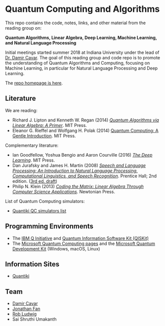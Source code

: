 # Quantum Computing and Algorithms

This repo contains the code, notes, links, and other material from the reading group on:

**Quantum Algorithms, Linear Algebra, Deep Learning, Machine Learning, and Natural Language Processing**

Initial meetings started summer 2018 at Indiana University under the lead of [Dr. Damir Cavar]. The goal of this reading group and code repo is to promote the understanding of Quantum Algorithms and Computing, focusing on Machine Learning, in particular for Natural Language Processing and Deep Learning.

The [repo homepage is here](http://damir.cavar.me/q/).


## Literature

We are reading:

- Richard J. Lipton and Kenneth W. Regan (2014) [*Quantum Algorithms via Linear Algebra: A Primer*](https://mitpress.mit.edu/books/quantum-algorithms-linear-algebra). MIT Press.
- Eleanor G. Rieffel and Wolfgang H. Polak (2014) [Quantum Computing: A Gentle Introduction](https://mitpress.mit.edu/books/quantum-computing). MIT Press.

Complementary literature:

- Ian Goodfellow, Yoshua Bengio and Aaron Courville (2016) [*The Deep Learning*](http://www.deeplearningbook.org/). MIT Press.
- Dan Jurafsky and James H. Martin (2008) [*Speech and Language Processing: An Introduction to Natural Language Processing, Computational Linguistics, and Speech Recognition*](http://www.cs.colorado.edu/~martin/slp.html). Prentice Hall; 2nd edition.  ([3rd ed. draft](https://web.stanford.edu/~jurafsky/slp3/))
- Philip N. Klein (2013) [*Coding the Matrix: Linear Algebra Through Computer Science Applications*](http://codingthematrix.com/). Newtonian Press.

List of Quantum Computing simulators:

- [Quantiki QC simulators list](https://www.quantiki.org/wiki/list-qc-simulators)



## Programming Environments

- The [IBM Q Initiative](https://www.research.ibm.com/ibm-q/) and [Quantum Information Software Kit (QISKit)](https://qiskit.org/)
- The [Microsoft Quantum Computing pages](https://www.microsoft.com/en-us/quantum/) and the [Microsoft Quantum Development Kit](https://www.microsoft.com/en-us/quantum/development-kit) (Windows, macOS, Linux)


## Information Sites

- [Quantiki](https://www.quantiki.org/)



## Team

- [Damir Cavar]
- [Jonathan Fan]
- [Rob Ludwig]
- Sai Shruthi Umakanth



[Damir Cavar]: http://damir.cavar.me/ "Damir Cavar"
[Dr. Damir Cavar]: http://damir.cavar.me/ "Damir Cavar"
[Rob Ludwig]: https://github.com/robludwig "Rob Ludwig"
[Jonathan Fan]: https://github.com/jonathanatuscpsu "Jonathan Fan"


